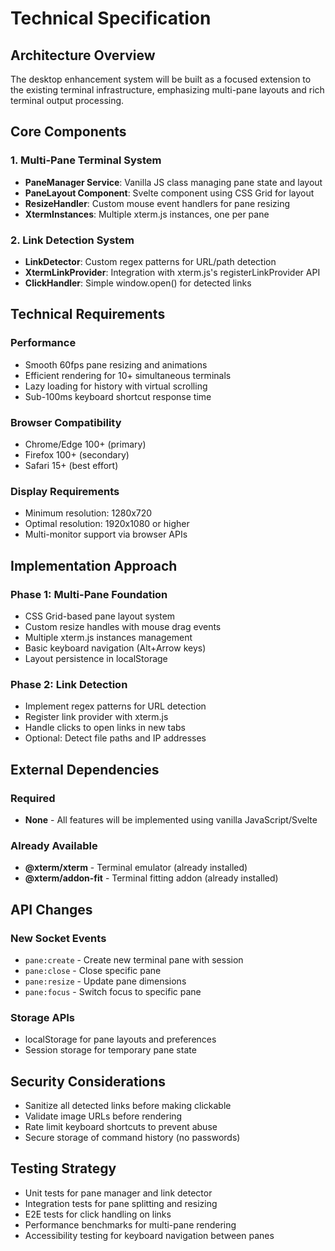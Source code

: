 # Technical Specification

## Architecture Overview

The desktop enhancement system will be built as a focused extension to the existing terminal infrastructure, emphasizing multi-pane layouts and rich terminal output processing.

## Core Components

### 1. Multi-Pane Terminal System

- **PaneManager Service**: Vanilla JS class managing pane state and layout
- **PaneLayout Component**: Svelte component using CSS Grid for layout
- **ResizeHandler**: Custom mouse event handlers for pane resizing
- **XtermInstances**: Multiple xterm.js instances, one per pane

### 2. Link Detection System

- **LinkDetector**: Custom regex patterns for URL/path detection
- **XtermLinkProvider**: Integration with xterm.js's registerLinkProvider API
- **ClickHandler**: Simple window.open() for detected links

## Technical Requirements

### Performance

- Smooth 60fps pane resizing and animations
- Efficient rendering for 10+ simultaneous terminals
- Lazy loading for history with virtual scrolling
- Sub-100ms keyboard shortcut response time

### Browser Compatibility

- Chrome/Edge 100+ (primary)
- Firefox 100+ (secondary)
- Safari 15+ (best effort)

### Display Requirements

- Minimum resolution: 1280x720
- Optimal resolution: 1920x1080 or higher
- Multi-monitor support via browser APIs

## Implementation Approach

### Phase 1: Multi-Pane Foundation

- CSS Grid-based pane layout system
- Custom resize handles with mouse drag events
- Multiple xterm.js instances management
- Basic keyboard navigation (Alt+Arrow keys)
- Layout persistence in localStorage

### Phase 2: Link Detection

- Implement regex patterns for URL detection
- Register link provider with xterm.js
- Handle clicks to open links in new tabs
- Optional: Detect file paths and IP addresses

## External Dependencies

### Required

- **None** - All features will be implemented using vanilla JavaScript/Svelte

### Already Available

- **@xterm/xterm** - Terminal emulator (already installed)
- **@xterm/addon-fit** - Terminal fitting addon (already installed)

## API Changes

### New Socket Events

- `pane:create` - Create new terminal pane with session
- `pane:close` - Close specific pane
- `pane:resize` - Update pane dimensions
- `pane:focus` - Switch focus to specific pane

### Storage APIs

- localStorage for pane layouts and preferences
- Session storage for temporary pane state

## Security Considerations

- Sanitize all detected links before making clickable
- Validate image URLs before rendering
- Rate limit keyboard shortcuts to prevent abuse
- Secure storage of command history (no passwords)

## Testing Strategy

- Unit tests for pane manager and link detector
- Integration tests for pane splitting and resizing
- E2E tests for click handling on links
- Performance benchmarks for multi-pane rendering
- Accessibility testing for keyboard navigation between panes
